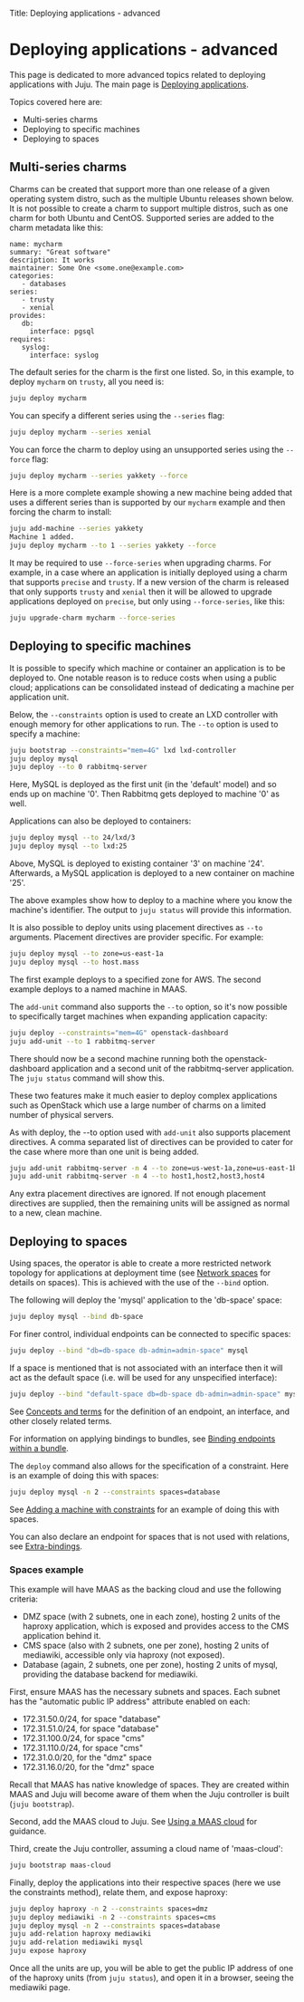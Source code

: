 Title: Deploying applications - advanced

# Deploying applications - advanced

This page is dedicated to more advanced topics related to deploying
applications with Juju. The main page is
[Deploying applications][charms-deploying].

Topics covered here are:

 - Multi-series charms
 - Deploying to specific machines
 - Deploying to spaces

## Multi-series charms

Charms can be created that support more than one release of a given operating
system distro, such as the multiple Ubuntu releases shown below. It is not
possible to create a charm to support multiple distros, such as one charm for
both Ubuntu and CentOS. Supported series are added to the charm metadata like
this:

```
name: mycharm
summary: "Great software"
description: It works
maintainer: Some One <some.one@example.com>
categories:
   - databases
series:
   - trusty
   - xenial
provides:
   db:
     interface: pgsql
requires:
   syslog:
     interface: syslog
```

The default series for the charm is the first one listed. So, in this example,
to deploy `mycharm` on `trusty`, all you need is:

```bash
juju deploy mycharm
```

You can specify a different series using the `--series` flag:

```bash
juju deploy mycharm --series xenial
```

You can force the charm to deploy using an unsupported series using the
`--force` flag:

```bash
juju deploy mycharm --series yakkety --force
```

Here is a more complete example showing a new machine being added that uses
a different series than is supported by our `mycharm` example and then forcing
the charm to install:

```bash
juju add-machine --series yakkety
Machine 1 added.
juju deploy mycharm --to 1 --series yakkety --force
```

It may be required to use `--force-series` when upgrading charms. For example,
in a case where an application is initially deployed using a charm that
supports `precise` and `trusty`. If a new version of the charm is released that
only supports `trusty` and `xenial` then it will be allowed to upgrade
applications deployed on `precise`, but only using `--force-series`, like this:

```bash
juju upgrade-charm mycharm --force-series
```

## Deploying to specific machines

It is possible to specify which machine or container an application is to be
deployed to. One notable reason is to reduce costs when using a public cloud;
applications can be consolidated instead of dedicating a machine per
application unit.

Below, the `--constraints` option is used to create an LXD controller with
enough memory for other applications to run. The `--to` option is used to
specify a machine:

```bash
juju bootstrap --constraints="mem=4G" lxd lxd-controller
juju deploy mysql
juju deploy --to 0 rabbitmq-server
```

Here, MySQL is deployed as the first unit (in the 'default' model) and so ends
up on machine '0'. Then Rabbitmq gets deployed to machine '0' as well.

Applications can also be deployed to containers:

```bash
juju deploy mysql --to 24/lxd/3
juju deploy mysql --to lxd:25
```

Above, MySQL is deployed to existing container '3' on machine '24'. Afterwards,
a MySQL application is deployed to a new container on machine '25'.

The above examples show how to deploy to a machine where you know the machine's
identifier. The output to `juju status` will provide this information.

It is also possible to deploy units using placement directives as `--to`
arguments. Placement directives are provider specific. For example:

```bash
juju deploy mysql --to zone=us-east-1a
juju deploy mysql --to host.mass
```

The first example deploys to a specified zone for AWS. The second example
deploys to a named machine in MAAS.

The `add-unit` command also supports the `--to` option, so it's now possible to
specifically target machines when expanding application capacity:

```bash
juju deploy --constraints="mem=4G" openstack-dashboard
juju add-unit --to 1 rabbitmq-server
```

There should now be a second machine running both the openstack-dashboard
application and a second unit of the rabbitmq-server application. The
`juju status` command will show this.

These two features make it much easier to deploy complex applications such as
OpenStack which use a large number of charms on a limited number of physical
servers.

As with deploy, the --to option used with `add-unit` also supports placement
directives. A comma separated list of directives can be provided to cater for
the case where more than one unit is being added.

```bash
juju add-unit rabbitmq-server -n 4 --to zone=us-west-1a,zone=us-east-1b
juju add-unit rabbitmq-server -n 4 --to host1,host2,host3,host4
```

Any extra placement directives are ignored. If not enough placement directives
are supplied, then the remaining units will be assigned as normal to a new,
clean machine.

## Deploying to spaces

Using spaces, the operator is able to create a more restricted network topology
for applications at deployment time (see [Network spaces][network-spaces] for
details on spaces). This is achieved with the use of the `--bind` option.

The following will deploy the 'mysql' application to the 'db-space' space:

```bash
juju deploy mysql --bind db-space
```

For finer control, individual endpoints can be connected to specific spaces:

```bash
juju deploy --bind "db=db-space db-admin=admin-space" mysql
```

If a space is mentioned that is not associated with an interface then it will
act as the default space (i.e. will be used for any unspecified interface):

```bash
juju deploy --bind "default-space db=db-space db-admin=admin-space" mysql
```

See [Concepts and terms][concepts-endpoint] for the definition of an endpoint,
an interface, and other closely related terms.

For information on applying bindings to bundles, see
[Binding endpoints within a bundle][charms-bundles-endpoints].

The `deploy` command also allows for the specification of a constraint. Here is
an example of doing this with spaces:

```bash
juju deploy mysql -n 2 --constraints spaces=database
```

See [Adding a machine with constraints][charms-contraints-spaces] for an
example of doing this with spaces.

You can also declare an endpoint for spaces that is not used with relations,
see [Extra-bindings][extra-bindings].

### Spaces example

This example will have MAAS as the backing cloud and use the following
criteria:

 - DMZ space (with 2 subnets, one in each zone), hosting 2
   units of the haproxy application, which is exposed and provides
   access to the CMS application behind it.
 - CMS space (also with 2 subnets, one per zone), hosting 2
   units of mediawiki, accessible only via haproxy (not exposed).
 - Database (again, 2 subnets, one per zone), hosting 2 units of
   mysql, providing the database backend for mediawiki.

First, ensure MAAS has the necessary subnets and spaces. Each subnet has the
"automatic public IP address" attribute enabled on each:

 - 172.31.50.0/24, for space "database"
 - 172.31.51.0/24, for space "database"
 - 172.31.100.0/24, for space "cms"
 - 172.31.110.0/24, for space "cms"
 - 172.31.0.0/20, for the "dmz" space
 - 172.31.16.0/20, for the "dmz" space

Recall that MAAS has native knowledge of spaces. They are created within MAAS
and Juju will become aware of them when the Juju controller is built
(`juju bootstrap`).

Second, add the MAAS cloud to Juju. See [Using a MAAS cloud][clouds-maas] for
guidance.

Third, create the Juju controller, assuming a cloud name of 'maas-cloud':

```bash
juju bootstrap maas-cloud
```

Finally, deploy the applications into their respective spaces (here we use the
constraints method), relate them, and expose haproxy:

```bash
juju deploy haproxy -n 2 --constraints spaces=dmz
juju deploy mediawiki -n 2 --constraints spaces=cms
juju deploy mysql -n 2 --constraints spaces=database
juju add-relation haproxy mediawiki
juju add-relation mediawiki mysql
juju expose haproxy
```

Once all the units are up, you will be able to get the public IP address of one
of the haproxy units (from `juju status`), and open it in a browser, seeing the
mediawiki page.


<!-- LINKS -->

[charms-deploying]: ./charms-deploying.html
[network-spaces]: ./network-spaces.html
[charms-bundles-endpoints]: ./charms-bundles.html#binding-endpoints-of-applications-within-a-bundle
[extra-bindings]: ./authors-charm-metadata.html#extra-bindings
[clouds-maas]: ./clouds-maas.html
[charms-contraints-spaces]: ./charms-constraints.html#adding-a-machine-with-constraints
[concepts-endpoint]: ./juju-concepts.html#endpoint
